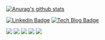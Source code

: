 [![Anurag's github stats](https://github-readme-stats.vercel.app/api?username=ksu3101&theme=dracula)](https://github.com/anuraghazra/github-readme-stats)

[![Linkedin Badge](https://img.shields.io/badge/-LinkedIn-blue?style=flat-square&logo=Linkedin&logoColor=white&link=https://www.linkedin.com/in/kang-sungwoo-045965102/)](https://www.linkedin.com/in/kang-sungwoo-045965102/) 
[![Tech Blog Badge](http://img.shields.io/badge/-Tech%20blog-black?style=flat-square&logo=github&link=https://ksu3101.github.io/blog/)](https://ksu3101.github.io/blog/)

![](https://img.shields.io/badge/Framework-Android-informational?style=flat&logo=Android&logoColor=white&color=F29400)
![](https://img.shields.io/badge/Language-Kotlin-informational?style=flat&logo=Kotlin&logoColor=white&color=F29400)
![](https://img.shields.io/badge/Language-Java-informational?style=flat&logo=Java&logoColor=white&color=F29400)
![](https://img.shields.io/badge/Tools-ReactiveX-informational?style=flat&logo=ReactiveX&logoColor=white&color=F29400)
![](https://img.shields.io/badge/Tools-Git-informational?style=flat&logo=Git&logoColor=white&color=F29400)
